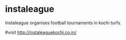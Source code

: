 # instaleague
Instaleague organises football tournaments in kochi turfs.

#visit
http://instaleaguekochi.co.in/
